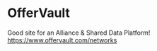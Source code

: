 # OfferVault
Good site for an Alliance &amp; Shared Data Platform! https://www.offervault.com/networks
